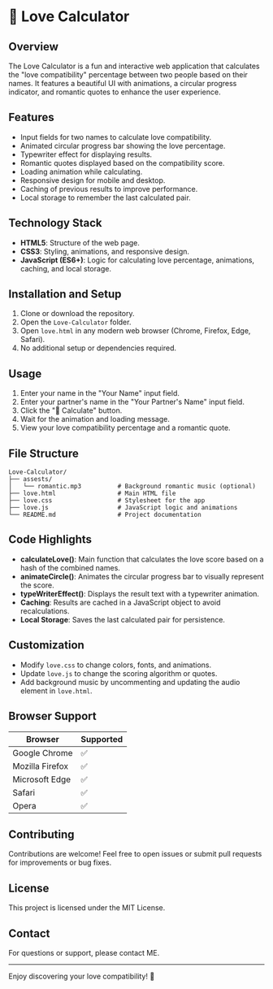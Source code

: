 # 💖 Love Calculator

## Overview
The Love Calculator is a fun and interactive web application that calculates the "love compatibility" percentage between two people based on their names. It features a beautiful UI with animations, a circular progress indicator, and romantic quotes to enhance the user experience.

## Features
- Input fields for two names to calculate love compatibility.
- Animated circular progress bar showing the love percentage.
- Typewriter effect for displaying results.
- Romantic quotes displayed based on the compatibility score.
- Loading animation while calculating.
- Responsive design for mobile and desktop.
- Caching of previous results to improve performance.
- Local storage to remember the last calculated pair.

## Technology Stack
- **HTML5**: Structure of the web page.
- **CSS3**: Styling, animations, and responsive design.
- **JavaScript (ES6+)**: Logic for calculating love percentage, animations, caching, and local storage.

## Installation and Setup
1. Clone or download the repository.
2. Open the `Love-Calculator` folder.
3. Open `love.html` in any modern web browser (Chrome, Firefox, Edge, Safari).
4. No additional setup or dependencies required.

## Usage
1. Enter your name in the "Your Name" input field.
2. Enter your partner's name in the "Your Partner's Name" input field.
3. Click the "💌 Calculate" button.
4. Wait for the animation and loading message.
5. View your love compatibility percentage and a romantic quote.

## File Structure
```
Love-Calculator/
├── assests/
│   └── romantic.mp3          # Background romantic music (optional)
├── love.html                 # Main HTML file
├── love.css                  # Stylesheet for the app
├── love.js                   # JavaScript logic and animations
└── README.md                 # Project documentation
```

## Code Highlights
- **calculateLove()**: Main function that calculates the love score based on a hash of the combined names.
- **animateCircle()**: Animates the circular progress bar to visually represent the score.
- **typeWriterEffect()**: Displays the result text with a typewriter animation.
- **Caching**: Results are cached in a JavaScript object to avoid recalculations.
- **Local Storage**: Saves the last calculated pair for persistence.

## Customization
- Modify `love.css` to change colors, fonts, and animations.
- Update `love.js` to change the scoring algorithm or quotes.
- Add background music by uncommenting and updating the audio element in `love.html`.

## Browser Support
| Browser        | Supported |
| -------------- | --------- |
| Google Chrome  | ✅        |
| Mozilla Firefox| ✅        |
| Microsoft Edge | ✅        |
| Safari         | ✅        |
| Opera          | ✅        |

## Contributing
Contributions are welcome! Feel free to open issues or submit pull requests for improvements or bug fixes.

## License
This project is licensed under the MIT License.

## Contact
For questions or support, please contact ME.

---

Enjoy discovering your love compatibility! 💖
